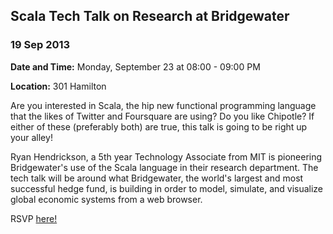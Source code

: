   

## Scala Tech Talk on Research at Bridgewater

### 19 Sep 2013

  **Date and Time:** Monday, September 23 at 08:00 - 09:00 PM

  **Location:** 301 Hamilton

Are you interested in Scala, the hip new functional programming language that the likes of Twitter and Foursquare are using? Do you like Chipotle? If either of these (preferably both) are true, this talk is going to be right up your alley!

Ryan Hendrickson, a 5th year Technology Associate from MIT is pioneering Bridgewater's use of the Scala language in their research department.  The tech talk will be around what Bridgewater, the world's largest and most successful hedge fund, is building in order to model, simulate, and visualize global economic systems from a web browser.

RSVP [here!](https://www.facebook.com/events/167344313461771)

  
